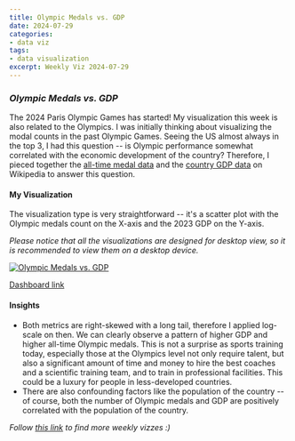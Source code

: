 ```yaml
---
title: Olympic Medals vs. GDP
date: 2024-07-29
categories:
- data viz
tags:
- data visualization
excerpt: Weekly Viz 2024-07-29
---
```


### *Olympic Medals vs. GDP*

The 2024 Paris Olympic Games has started! My visualization this week is also related to the Olympics. I was initially thinking about visualizing the modal counts in the past Olympic Games. Seeing the US almost always in the top 3, I had this question -- is Olympic performance somewhat correlated with the economic development of the country? Therefore, I pieced together the [all-time medal data](https://en.wikipedia.org/wiki/All-time_Olympic_Games_medal_table) and the [country GDP data](https://en.wikipedia.org/wiki/List_of_countries_by_GDP_(nominal)) on Wikipedia to answer this question.  

#### My Visualization

The visualization type is very straightforward -- it's a scatter plot with the Olympic medals count on the X-axis and the 2023 GDP on the Y-axis.  

*Please notice that all the visualizations are designed for desktop view, so it is recommended to view them on a desktop device.*  

<div class='tableauPlaceholder' id='viz1722313879612' style='position: relative'>
  <noscript><a href='#'>
    <img alt='Olympic Medals vs. GDP ' src='https:&#47;&#47;public.tableau.com&#47;static&#47;images&#47;20&#47;20240729OlympicMedalsvs_GDP&#47;OlympicMedalsvs_GDP&#47;1_rss.png' style='border: none' />
  </a></noscript>
  <object class='tableauViz'  style='display:none;'>
    <param name='host_url' value='https%3A%2F%2Fpublic.tableau.com%2F' />
    <param name='embed_code_version' value='3' />
    <param name='site_root' value='' />
    <param name='name' value='20240729OlympicMedalsvs_GDP&#47;OlympicMedalsvs_GDP' />
    <param name='tabs' value='no' />
    <param name='toolbar' value='yes' />
    <param name='static_image' value='https:&#47;&#47;public.tableau.com&#47;static&#47;images&#47;20&#47;20240729OlympicMedalsvs_GDP&#47;OlympicMedalsvs_GDP&#47;1.png' />
    <param name='animate_transition' value='yes' />
    <param name='display_static_image' value='yes' />
    <param name='display_spinner' value='yes' />
    <param name='display_overlay' value='yes' />
    <param name='display_count' value='yes' />
    <param name='language' value='en-US' />
    <param name='filter' value='publish=yes' />
  </object></div>           
  <script type='text/javascript'>     
    var divElement = document.getElementById('viz1722313879612');    
    var vizElement = divElement.getElementsByTagName('object')[0];           
    if ( divElement.offsetWidth > 800 ) { vizElement.style.width='800px';vizElement.style.height='627px';} else if ( divElement.offsetWidth > 500 ) { vizElement.style.width='800px';vizElement.style.height='627px';} else { vizElement.style.width='100%';vizElement.style.height='727px';}                
    var scriptElement = document.createElement('script');         
    scriptElement.src = 'https://public.tableau.com/javascripts/api/viz_v1.js';       
    vizElement.parentNode.insertBefore(scriptElement, vizElement);            
  </script>

[Dashboard link](https://public.tableau.com/views/20240729OlympicMedalsvs_GDP/OlympicMedalsvs_GDP?:language=en-US&publish=yes&:sid=&:redirect=auth&:display_count=n&:origin=viz_share_link)
  
#### Insights
* Both metrics are right-skewed with a long tail, therefore I applied log-scale on then. We can clearly observe a pattern of higher GDP and higher all-time Olympic medals. This is not a surprise as sports training today, especially those at the Olympics level not only require talent, but also a significant amount of time and money to hire the best coaches and a scientific training team, and to train in professional facilities. This could be a luxury for people in less-developed countries.
* There are also confounding factors like the population of the country -- of course, both the number of Olympic medals and GDP are positively correlated with the population of the country.
  
*Follow [this link](https://yudong-94.github.io/personal-website/project/WeeklyViz2024/) to find more weekly vizzes :)*
